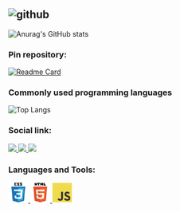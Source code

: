 ## ![github](https://github.com/images/mona-whisper.gif)
![Anurag's GitHub stats](https://github-readme-stats.vercel.app/api?username=Tipster-r&theme=tokyonight&locale=ru&show_icons=true&border_radius=5.5&)

### Pin repository:
<a href="https://github.com/mac-me/meow-facts"> ![Readme Card](https://github-readme-stats.vercel.app/api/pin/?username=Tipster-r&repo=meow-facts&theme=tokyonight&locale=ru&show_icons=true&border_radius=5.5&)</a>

### Commonly used programming languages
![Top Langs](https://github-readme-stats.vercel.app/api/top-langs/?username=Tipster-r&size_weight=0.5&count_weight=0.5&theme=tokyonight&locale=ru&show_icons=true&border_radius=5.5&)

### Social link:
<a href="https://discord.gg/UZvDdAECV6">
  <img src="https://img.shields.io/badge/Discord-5865F2?style=for-the-badge&logo=discord&logoColor=white" />
</a>
<a href="https://open.spotify.com/user/31wl35pghmdlf6nrllhnhebibkwu?si=X7qsiKB7QzuHOfZ2r4Qxjw">
  <img src="https://img.shields.io/badge/Spotify-1ED760?&style=for-the-badge&logo=spotify&logoColor=white" />
</a>
<a
href="https://t.me/macme_b">
<img src="https://img.shields.io/badge/Telegram-2CA5E0?style=for-the-badge&logo=telegram&logoColor=white" />
</a>

<h3 align="left">Languages and Tools:</h3>
<p align="left"> <a href="https://www.w3schools.com/css/" target="_blank" rel="noreferrer"> <img src="https://raw.githubusercontent.com/devicons/devicon/master/icons/css3/css3-original-wordmark.svg" alt="css3" width="40" height="40"/> </a> <a href="https://git-scm.com/" target="_blank" rel="noreferrer"> <img src="https://raw.githubusercontent.com/devicons/devicon/master/icons/html5/html5-original-wordmark.svg" alt="html5" width="40" height="40"/> </a> <a href="https://developer.mozilla.org/en-US/docs/Web/JavaScript" target="_blank" rel="noreferrer"> <img src="https://raw.githubusercontent.com/devicons/devicon/master/icons/javascript/javascript-original.svg" alt="javascript" width="40" height="40"/> </a> </p>
